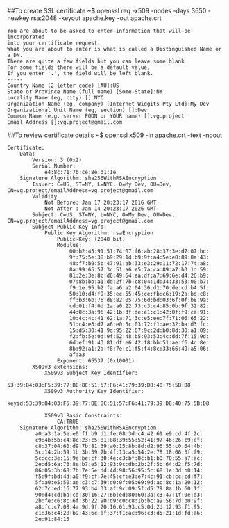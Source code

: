 ##To create SSL certificate
	~$ openssl req -x509 -nodes -days 3650 -newkey rsa:2048 -keyout apache.key -out apache.crt
	
	You are about to be asked to enter information that will be incorporated
	into your certificate request.
	What you are about to enter is what is called a Distinguished Name or a DN.
	There are quite a few fields but you can leave some blank
	For some fields there will be a default value,
	If you enter '.', the field will be left blank.
	-----
	Country Name (2 letter code) [AU]:US
	State or Province Name (full name) [Some-State]:NY
	Locality Name (eg, city) []:NYC
	Organization Name (eg, company) [Internet Widgits Pty Ltd]:My Dev
	Organizational Unit Name (eg, section) []:Dev
	Common Name (e.g. server FQDN or YOUR name) []:vg.project
	Email Address []:vg.project@gmail.com

##To review certificate details
	~$ openssl x509 -in apache.crt -text -noout

	Certificate:
		Data:
			Version: 3 (0x2)
			Serial Number:
				e4:8c:71:7b:ce:8e:d1:1e
		Signature Algorithm: sha256WithRSAEncryption
			Issuer: C=US, ST=NY, L=NYC, O=My Dev, OU=Dev, CN=vg.project/emailAddress=vg.project@gmail.com
			Validity
				Not Before: Jan 17 20:23:17 2016 GMT
				Not After : Jan 14 20:23:17 2026 GMT
			Subject: C=US, ST=NY, L=NYC, O=My Dev, OU=Dev, CN=vg.project/emailAddress=vg.project@gmail.com
			Subject Public Key Info:
				Public Key Algorithm: rsaEncryption
					Public-Key: (2048 bit)
					Modulus:
						00:b2:45:91:51:74:07:f6:ab:28:37:3e:d7:07:bc:
						9f:75:5e:38:b9:29:1d:b9:9f:a4:5e:e8:89:8a:43:
						48:f7:b9:5b:47:91:ab:33:e3:29:11:72:17:74:a8:
						8a:99:65:57:3c:51:a6:e5:7a:ca:89:a7:b3:1d:59:
						81:2e:3e:8c:d6:49:64:ea:df:a7:69:6e:d4:26:b9:
						07:8b:bb:a1:dd:2f:7b:c8:04:1d:34:33:53:00:b7:
						f9:1e:95:b2:fa:a6:a2:04:36:d1:70:de:cd:b4:5f:
						50:10:d4:f9:35:ec:55:45:ce:fb:c6:19:2a:bd:c8:
						ff:b3:6b:76:d8:82:05:75:6d:bd:03:6f:0f:b8:9a:
						cd:01:f4:0d:2a:a0:22:73:c3:c4:85:0b:9f:32:82:
						44:0c:3a:96:42:1b:3f:de:e1:c1:42:0f:f9:ca:91:
						10:4c:4c:41:62:1a:71:3c:e5:ee:7f:71:06:65:22:
						51:c4:e3:d7:a6:e0:5c:03:72:f1:ae:32:ba:d3:fc:
						15:d5:30:41:9d:95:22:67:9c:2d:b0:8d:30:a1:09:
						f2:fb:5e:0d:9f:52:48:b5:93:53:4c:dd:7f:15:9d:
						6d:ef:91:43:81:df:e6:42:f8:bb:51:ae:f6:4c:8e:
						8b:92:a1:2a:f8:7e:c1:f5:f4:8c:33:66:49:a5:06:
						af:a3
					Exponent: 65537 (0x10001)
			X509v3 extensions:
				X509v3 Subject Key Identifier:
					53:39:84:03:F5:39:77:BE:8C:51:57:F6:41:79:39:D8:40:75:5B:D8
				X509v3 Authority Key Identifier:
					keyid:53:39:84:03:F5:39:77:BE:8C:51:57:F6:41:79:39:D8:40:75:5B:D8
	
				X509v3 Basic Constraints:
					CA:TRUE
		Signature Algorithm: sha256WithRSAEncryption
			 a0:a3:1a:5e:e0:ff:b9:d1:fe:08:3d:c4:42:61:e9:cd:4f:2c:
			 c9:4b:5b:c4:8c:23:c5:81:88:39:55:52:41:97:46:26:c9:ef:
			 c8:37:04:60:d9:7b:81:39:a0:15:8b:8d:d2:96:55:c0:64:4b:
			 5c:14:2b:59:1b:3b:39:7b:4f:13:a5:54:2e:78:18:06:3f:f9:
			 5c:cc:3e:15:9e:be:cf:30:4e:c3:bf:8c:b1:b0:70:55:a7:ac:
			 2e:d5:6a:73:8e:b7:e5:12:93:9c:db:2b:2f:5b:64:d2:f5:7d:
			 86:05:3b:68:7b:7e:5e:dd:4d:98:56:95:5c:68:1e:3d:b0:14:
			 f5:9f:bd:4d:a0:f9:cf:7e:45:cf:e3:e7:4c:91:cb:cc:cd:f7:
			 5f:a0:e5:50:ae:c3:c7:39:d0:0f:05:69:9d:ac:8c:1a:20:12:
			 62:7c:ed:16:77:93:b4:33:af:9c:09:5f:d5:79:8a:1b:60:1f:
			 90:d4:cd:ba:cd:30:16:27:6b:ed:80:60:3a:c3:47:1f:0e:d3:
			 2b:fe:c6:8c:6f:3b:22:90:d9:c0:c8:1b:bc:a9:56:7d:b0:9f:
			 a8:fc:c7:08:4a:9d:9f:20:16:61:93:c5:0d:2d:12:93:f1:95:
			 c1:36:c4:28:b9:43:6c:af:37:f1:ac:96:c3:d5:21:1d:fd:a6:
			 2e:91:84:15
